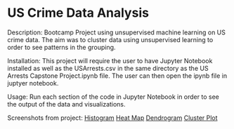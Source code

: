 # US Crime Data Analysis

Description:
Bootcamp Project using unsupervised machine learning on US crime data.  The aim was to cluster data using unsupervised learning to order to see patterns in the grouping.

Installation:
This project will require the user to have Jupyter Notebook installed as well as the USArrests.csv in the same directory as the US Arrests Capstone Project.ipynb file.   The user can then open the ipynb file in juptyer notebook.

Usage:
Run each section of the code in Jupyter Notebook in order to see the output of the data and visualizations.

Screenshots from project:
[Histogram](images/histogram.png)
[Heat Map](images/Heatmap.png)
[Dendrogram](images/dendrogram.png)
[Cluster Plot](images/clusterplot.png)

